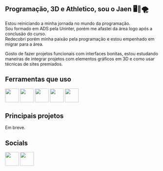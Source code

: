 ## Programação, 3D e Athletico, sou o Jaen 🖥️🎨🌪️

Estou reiniciando a minha jornada no mundo da programação.  
Sou formado em ADS pela Uninter, porém me afastei da área logo após a conclusão do curso.  
Redecobri porém minha paixão pela programação e estou empenhado em migrar para a área.

Gosto de fazer projetos funcionais com interfaces bonitas, estou estudando maneiras de integrar projetos com elementos gráficos em 3D e como usar técnicas de sites premiados.

## Ferramentas que uso

<div>
  <img src="https://icons.veryicon.com/png/o/business/vscode-program-item-icon/react-3.png" height="45"/>
  <img src="https://tauri-apps.gallerycdn.vsassets.io/extensions/tauri-apps/tauri-vscode/0.2.6/1679072733881/Microsoft.VisualStudio.Services.Icons.Default" height="45"/>
  <img src="https://cdn-icons-png.flaticon.com/512/5968/5968358.png" height="45"/>
  <img src="https://cdn-icons-png.flaticon.com/512/5968/5968705.png" height="45"/>
  <img src="https://seeklogo.com/images/B/blender-logo-91B66CA31F-seeklogo.com.png" height="45"/>
</div>

## Principais projetos
Em breve.

## Socials
<div>
  <a href="https://twitter.com/jaen3dev" target="_blank"><img src="https://seeklogo.com/images/T/twitter-x-logo-8FD8E6C4FD-seeklogo.com.png?v=638258862930000000" height="45"/></a>
  <a href="mailto:jaen3dev@proton.me"><img src="https://logos-world.net/wp-content/uploads/2022/04/ProtonMail-Symbol.png" height="45" target="_blank"></a>
</div>
